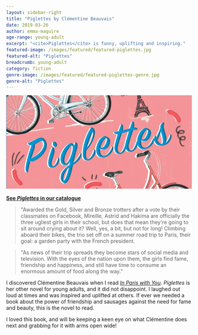 ```yaml
---
layout: sidebar-right
title: "Piglettes by Clémentine Beauvais"
date: 2019-03-26
author: emma-maguire
age-range: young-adult
excerpt: "<cite>Piglettes</cite> is funny, uplifting and inspiring."
featured-image: /images/featured/featured-piglettes.jpg
featured-alt: "Piglettes"
breadcrumb: young-adult
category: fiction
genre-image: /images/featured/featured-piglettes-genre.jpg
genre-alt: "Piglettes"
---
```


![Piglettes](/images/featured/featured-piglettes.jpg)

**[See <cite>Piglettes</cite> in our catalogue](https://suffolk.spydus.co.uk/cgi-bin/spydus.exe/ENQ/OPAC/BIBENQ?BRN=2168761)**

> "Awarded the Gold, Silver and Bronze trotters after a vote by their classmates on Facebook, Mireille, Astrid and Hakima are officially the three ugliest girls in their school, but does that mean they're going to sit around crying about it? Well, yes, a bit, but not for long! Climbing aboard their bikes, the trio set off on a summer road trip to Paris, their goal: a garden party with the French president.

> "As news of their trip spreads they become stars of social media and television. With the eyes of the nation upon them, the girls find fame, friendship and happiness, and still have time to consume an enormous amount of food along the way."

I discovered Clémentine Beauvais when I read [<cite>In Paris with You</cite>](/new-suggestions/young-adult/in-paris-with-you-by-clementine-beauvais/). <cite>Piglettes</cite> is her other novel for young adults, and it did not disappoint. I laughed out loud at times and was inspired and uplifted at others. If ever we needed a book about the power of friendship and sausages against the need for fame and beauty, this is the novel to read.

I loved this book, and will be keeping a keen eye on what Clémentine does next and grabbing for it with arms open wide!
